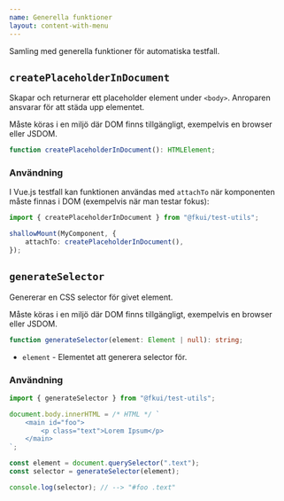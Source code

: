```yaml
---
name: Generella funktioner
layout: content-with-menu
---
```


Samling med generella funktioner för automatiska testfall.

## `createPlaceholderInDocument`

Skapar och returnerar ett placeholder element under `<body>`.
Anroparen ansvarar för att städa upp elementet.

Måste köras i en miljö där DOM finns tillgängligt, exempelvis en browser eller JSDOM.

```ts
function createPlaceholderInDocument(): HTMLElement;
```

### Användning

I Vue.js testfall kan funktionen användas med `attachTo` när komponenten måste finnas i DOM (exempelvis när man testar fokus):

```ts
import { createPlaceholderInDocument } from "@fkui/test-utils";

shallowMount(MyComponent, {
    attachTo: createPlaceholderInDocument(),
});
```

## `generateSelector`

Genererar en CSS selector för givet element.

Måste köras i en miljö där DOM finns tillgängligt, exempelvis en browser eller JSDOM.

```ts
function generateSelector(element: Element | null): string;
```

-   `element` - Elementet att generera selector för.

### Användning

```ts
import { generateSelector } from "@fkui/test-utils";

document.body.innerHTML = /* HTML */ `
    <main id="foo">
        <p class="text">Lorem Ipsum</p>
    </main>
`;

const element = document.querySelector(".text");
const selector = generateSelector(element);

console.log(selector); // --> "#foo .text"
```
